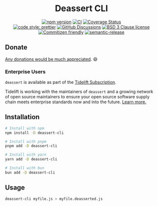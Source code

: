 <div align="center">

# Deassert CLI

[![npm version](https://img.shields.io/npm/v/deassert.svg)](https://www.npmjs.com/package/deassert-cli)
[![CI](https://github.com/RebeccaStevens/deassert/actions/workflows/release.yml/badge.svg)](https://github.com/RebeccaStevens/deassert/actions/workflows/release.yml)
[![Coverage Status](https://codecov.io/gh/RebeccaStevens/deassert/branch/main/graph/badge.svg?token=MVpR1oAbIT)](https://codecov.io/gh/RebeccaStevens/deassert)\
[![code style: prettier](https://img.shields.io/badge/code_style-prettier-ff69b4.svg?style=flat-square)](https://github.com/prettier/prettier)
[![GitHub Discussions](https://img.shields.io/github/discussions/RebeccaStevens/deassert?style=flat-square)](https://github.com/RebeccaStevens/deassert/discussions)
[![BSD 3 Clause license](https://img.shields.io/github/license/RebeccaStevens/deassert.svg?style=flat-square)](https://opensource.org/licenses/BSD-3-Clause)
[![Commitizen friendly](https://img.shields.io/badge/commitizen-friendly-brightgreen.svg?style=flat-square)](https://commitizen.github.io/cz-cli/)
[![semantic-release](https://img.shields.io/badge/%20%20%F0%9F%93%A6%F0%9F%9A%80-semantic--release-e10079.svg?style=flat-square)](https://github.com/semantic-release/semantic-release)

</div>

## Donate

[Any donations would be much appreciated](../../DONATIONS.md). 😄

### Enterprise Users

`deassert` is available as part of the [Tidelift Subscription](https://tidelift.com/funding/github/npm/deassert).

Tidelift is working with the maintainers of `deassert` and a growing network of open source maintainers
to ensure your open source software supply chain meets enterprise standards now and into the future.
[Learn more.](https://tidelift.com/subscription/pkg/npm-deassert?utm_source=npm-deassert&utm_medium=referral&utm_campaign=enterprise&utm_term=repo)

## Installation

```sh
# Install with npm
npm install -D deassert-cli

# Install with pnpm
pnpm add -D deassert-cli

# Install with yarn
yarn add -D deassert-cli

# Install with bun
bun add -D deassert-cli
```

## Usage

```sh
deassert-cli myfile.js > myfile.deasserted.js
```
